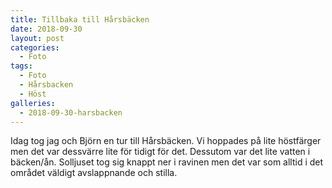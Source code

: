 ```yaml
---
title: Tillbaka till Hårsbäcken
date: 2018-09-30
layout: post
categories:
  - Foto
tags:
  - Foto
  - Hårsbacken
  - Höst
galleries:
  - 2018-09-30-harsbacken
---
```


Idag tog jag och Björn en tur till Hårsbäcken. Vi hoppades på lite höstfärger men det var dessvärre lite för tidigt för det. Dessutom var det lite vatten i bäcken/ån. Solljuset tog sig knappt ner i ravinen men det var som alltid i det området väldigt avslappnande och stilla.
